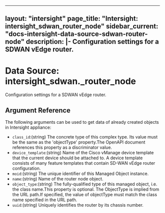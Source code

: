 
---
layout: "intersight"
page_title: "Intersight: intersight_sdwan_router_node"
sidebar_current: "docs-intersight-data-source-sdwan-router-node"
description: |-
Configuration settings for a SDWAN vEdge router.
---

# Data Source: intersight_sdwan._router_node
Configuration settings for a SDWAN vEdge router.
## Argument Reference
The following arguments can be used to get data of already created objects in Intersight appliance:
* `class_id`:(string) The concrete type of this complex type. Its value must be the same as the 'objectType' property.The OpenAPI document references this property as a discriminator value. 
* `device_template`:(string) Name of the Cisco vManage device template that the current device should be attached to. A device template consists of many feature templates that contain SD-WAN vEdge router configuration. 
* `moid`:(string) The unique identifier of this Managed Object instance. 
* `name`:(string) Name of the router node object. 
* `object_type`:(string) The fully-qualified type of this managed object, i.e. the class name.This property is optional. The ObjectType is implied from the URL path.If specified, the value of objectType must match the class name specified in the URL path. 
* `uuid`:(string) Uniquely identifies the router by its chassis number. 
